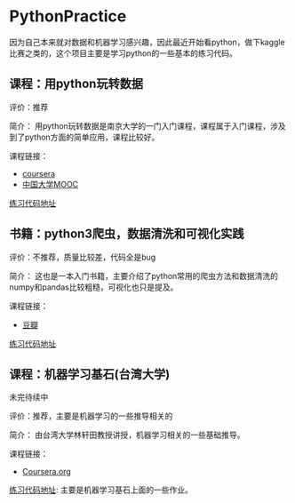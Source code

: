 # PythonPractice

因为自己本来就对数据和机器学习感兴趣，因此最近开始看python，做下kaggle比赛之类的，这个项目主要是学习python的一些基本的练习代码。

## 课程：用python玩转数据

评价：推荐

简介：
    用python玩转数据是南京大学的一门入门课程，课程属于入门课程，涉及到了python方面的简单应用，课程比较好。

课程链接：

- [coursera](https://www.coursera.org/learn/hipython/home/welcome)
- [中国大学MOOC](https://www.icourse163.org/course/NJU-1001571005)

[练习代码地址](https://github.com/oneWalker/PythonPractice/tree/master/DataProcessinginPython)

## 书籍：python3爬虫，数据清洗和可视化实践

评价：不推荐，质量比较差，代码全是bug

简介：
    这也是一本入门书籍，主要介绍了python常用的爬虫方法和数据清洗的numpy和pandas比较粗糙，可视化也只是提及。

课程链接：

- [豆瓣](https://book.douban.com/subject/30190201/)

[练习代码地址](https://github.com/oneWalker/PythonPractice/tree/master/Python3ScrapyDataVisualize)

## 课程：机器学习基石(台湾大学)

未完待续中

评价：推荐，主要是机器学习的一些推导相关的

简介：
    由台湾大学林轩田教授讲授，机器学习相关的一些基础推导。

课程链接：

- [Coursera.org](https://www.coursera.org/learn/ntumlone-mathematicalfoundations?utm_campaign=header-for-students&utm_content=corp-to-landing-for-students&utm_medium=coursera&utm_source=header-for-students-link#instructors)

[练习代码地址](https://github.com/oneWalker/PythonPractice/tree/master/MLFoundations):
    主要是机器学习基石上面的一些作业。

